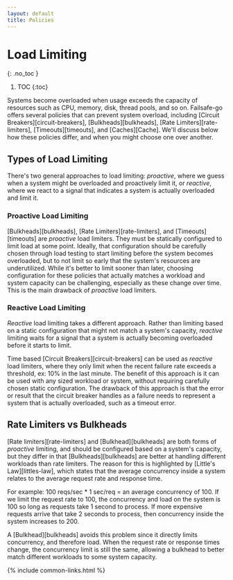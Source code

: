 ```yaml
---
layout: default
title: Policies
---
```


# Load Limiting
{: .no_toc }

1. TOC
{:toc}

Systems become overloaded when usage exceeds the capacity of resources such as CPU, memory, disk, thread pools, and so on. Failsafe-go offers several policies that can prevent system overload, including [Circuit Breakers][circuit-breakers], [Bulkheads][bulkheads], [Rate Limiters][rate-limiters], [Timeouts][timeouts], and [Caches][Cache]. We'll discuss below how these policies differ, and when you might choose one over another.

## Types of Load Limiting

There's two general approaches to load limiting: *proactive*, where we guess when a system might be overloaded and proactively limit it, or *reactive*, where we react to a signal that indicates a system is actually overloaded and limit it.

### Proactive Load Limiting

[Bulkheads][bulkheads], [Rate Limiters][rate-limiters], and [Timeouts][timeouts] are *proactive* load limiters. They must be statically configured to limit load at some point. Ideally, that configuration should be carefully chosen through load testing to start limiting before the system becomes overloaded, but to not limit so early that the system's resources are underutilized. While it's better to limit sooner than later, choosing configuration for these policies that actually matches a workload and system capacity can be challenging, especially as these change over time. This is the main drawback of *proactive* load limiters.

### Reactive Load Limiting

*Reactive* load limiting takes a different approach. Rather than limiting based on a static configuration that might not match a system's capacity, *reactive* limiting waits for a signal that a system is actually becoming overloaded before it starts to limit.

Time based [Circuit Breakers][circuit-breakers] can be used as *reactive* load limiters, where they only limit when the recent failure rate exceeds a threshold, ex: 10% in the last minute. The benefit of this approach is it can be used with any sized workload or system, without requiring carefully chosen static configuration. The drawback of this approach is that the error or result that the circuit breaker handles as a failure needs to represent a system that is actually overloaded, such as a timeout error.

## Rate Limiters vs Bulkheads

[Rate limiters][rate-limiters] and [Bulkhead][bulkheads] are both forms of *proactive* limiting, and should be configured based on a system's capacity, but they differ in that [Bulkheads][bulkheads] are better at handling different workloads than rate limiters. The reason for this is highlighted by [Little's Law][littles-law], which states that the average concurrency inside a system relates to the average request rate and response time.

For example: 100 reqs/sec * 1 sec/req = an average concurrency of 100. If we limit the request rate to 100, the concurrency and load on the system is 100 so long as requests take 1 second to process. If more expensive requests arrive that take 2 seconds to process, then concurrency inside the system increases to 200.

A [Bulkhead][bulkheads] avoids this problem since it directly limits concurrency, and therefore load. When the request rate or response times change, the concurrency limit is still the same, allowing a bulkhead to better match different workloads to some system capacity.

{% include common-links.html %}